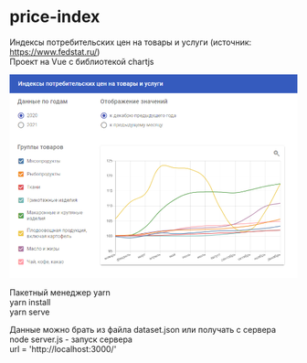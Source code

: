 # price-index

Индексы потребительских цен на товары и услуги (источник: https://www.fedstat.ru/)  
Проект на Vue с библиотекой chartjs  

![Screenshot](/src/assets/screenshot.png)

Пакетный менеджер yarn  
yarn install  
yarn serve  

Данные можно брать из файла dataset.json или получать с сервера  
node server.js  - запуск сервера  
url = 'http://localhost:3000/'